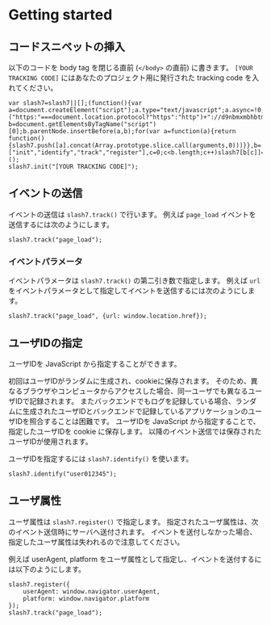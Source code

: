 # Getting started

## コードスニペットの挿入

以下のコードを body tag を閉じる直前 (`</body>` の直前) に書きます。
`[YOUR TRACKING CODE]` にはあなたのプロジェクト用に発行された tracking code を入れてください。

````
var slash7=slash7||[];(function(){var a=document.createElement("script");a.type="text/javascript";a.async=!0;a.src=("https:"===document.location.protocol?"https":"http")+"://d9nbmxmbhbtmj.cloudfront.net/v1/tracker.min.js";var b=document.getElementsByTagName("script")[0];b.parentNode.insertBefore(a,b);for(var a=function(a){return function(){slash7.push([a].concat(Array.prototype.slice.call(arguments,0)))}},b=["init","identify","track","register"],c=0;c<b.length;c++)slash7[b[c]]=a(b[c])})();
slash7.init("[YOUR TRACKING CODE]");
````

## イベントの送信

イベントの送信は `slash7.track()` で行います。
例えば `page_load` イベントを送信するには次のようにします。

````
slash7.track("page_load");
````

### イベントパラメータ

イベントパラメータは `slash7.track()` の第二引き数で指定します。
例えば `url` をイベントパラメータとして指定してイベントを送信するには次のようにします。

````
slash7.track("page_load", {url: window.location.href});
````

## ユーザIDの指定

ユーザIDを JavaScript から指定することができます。

初回はユーザIDがランダムに生成され、cookieに保存されます。
そのため、異なるブラウザやコンピュータからアクセスした場合、同一ユーザでも異なるユーザIDで記録されます。
またバックエンドでもログを記録している場合、ランダムに生成されたユーザIDとバックエンドで記録しているアプリケーションのユーザIDを照合することは困難です。
ユーザIDを JavaScript から指定することで、指定したユーザIDを cookie に保存します。
以降のイベント送信では保存されたユーザIDが使用されます。

ユーザIDを指定するには `slash7.identify()` を使います。

````
slash7.identify("user012345");
````

## ユーザ属性

ユーザ属性は `slash7.register()` で指定します。
指定されたユーザ属性は、次のイベント送信時にサーバへ送付されます。
イベントを送付しなかった場合、指定したユーザ属性は失われるので注意してください。

例えば userAgent, platform をユーザ属性として指定し、イベントを送付するには以下のようにします。

````
slash7.register({
    userAgent: window.navigator.userAgent,
    platform: window.navigator.platform
});
slash7.track("page_load");
````

